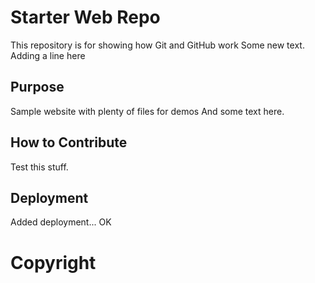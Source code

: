 # Starter Web Repo

This repository is for showing how Git and GitHub work
Some new text.
Adding a line here

## Purpose

Sample website with plenty of files for demos
And some text here.

## How to Contribute

Test this stuff.

## Deployment

Added deployment...
OK

# Copyright
